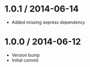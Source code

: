 
1.0.1 / 2014-06-14 
==================

 * Added missing express dependency

1.0.0 / 2014-06-12 
==================

 * Version bump
 * Initial commit
